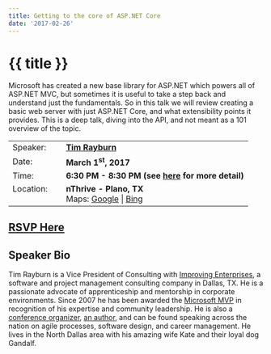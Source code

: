 ```yaml
---
title: Getting to the core of ASP.NET Core
date: '2017-02-26'
---
```

# {{ title }}

Microsoft has created a new base library for ASP.NET which powers all of ASP.NET MVC, but sometimes it is useful to take a step back and understand just the fundamentals. So in this talk we will review creating a basic web server with just ASP.NET Core, and what extensibility points it provides. This is a deep talk, diving into the API, and not meant as a 101 overview of the topic.

<table><tbody><tr><td>Speaker:</td><td>&nbsp;</td><td><b><a title="Tim Rayburn" target="_blank" href="http://timrayburn.net/">Tim Rayburn</a></b></td></tr><tr><td>Date:</td><td>&nbsp;</td><td><b>March 1<sup>st</sup>, 2017</b></td></tr><tr><td valign="top">Time:</td><td>&nbsp;</td><td><b>6:30 PM - 8:30 PM (see <a title="Location" href="../../location/index.html">here</a> for more detail)</b></td></tr><tr><td valign="top">Location:</td><td>&nbsp;</td><td><b>nThrive - Plano, TX</b><br>Maps: <a title="Google" target="_blank" href="https://goo.gl/maps/1OyNE">Google</a> | <a title="Bing" target="_blank" href="http://binged.it/1afBEJ9">Bing</a></td></tr></tbody></table>

## [RSVP Here](https://www.eventbrite.com/e/getting-to-the-core-of-aspnet-core-tickets-32014365830)

## Speaker Bio

Tim Rayburn is a Vice President of Consulting with [Improving Enterprises](http://improvingenterprises.com/), a software and project management consulting company in Dallas, TX. He is a passionate advocate of apprenticeship and mentorship in corporate environments. Since 2007 he has been awarded the [Microsoft MVP](http://microsoft.com/mvp) in recognition of his expertise and community leadership. He is also a [conference organizer](http://dallastechfest.com/), [an author](http://www.packtpub.com/entity-framework-4-1-experts-test-driven-development-architecture-cookbook/book), and can be found speaking across the nation on agile processes, software design, and career management. He lives in the North Dallas area with his amazing wife Kate and their loyal dog Gandalf.
    
